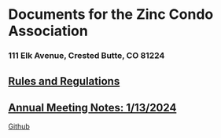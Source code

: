 # Documents for the Zinc Condo Association
### 111 Elk Avenue, Crested Butte, CO 81224

## [Rules and Regulations](https://zinccondoassociation.github.io/RulesAndRegulations/)

## [Annual Meeting Notes: 1/13/2024](https://zinccondoassociation.github.io/Meeting-2024-01-13/)

[Github](https://github.com/ZincCondoAssociation)
